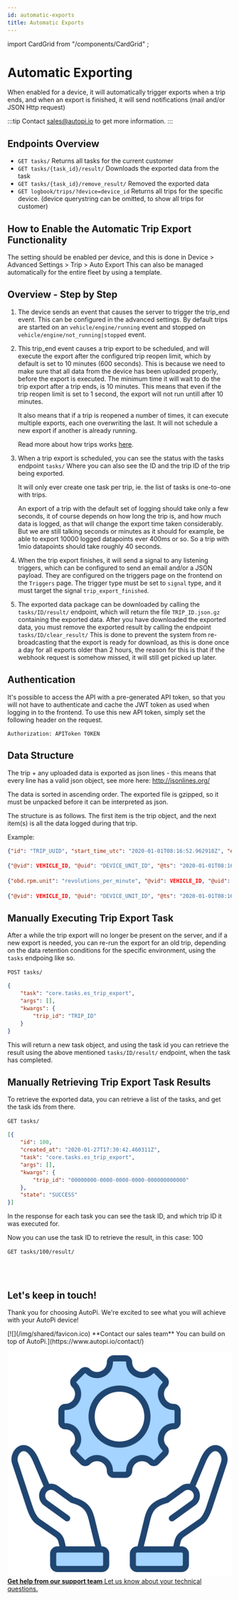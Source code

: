 ```yaml
---
id: automatic-exports
title: Automatic Exports
---
```

import CardGrid from "/components/CardGrid" ;

# Automatic Exporting
When enabled for a device, it will automatically trigger exports when a trip ends, and when an export is finished, it will send notifications (mail and/or JSON Http request)

:::tip
Contact [sales@autopi.io](mailto:support@autopi.io) to get more information.
:::

## Endpoints Overview

* `GET tasks/` 
Returns all tasks for the current customer
* `GET tasks/{task_id}/result/` Downloads the exported data from the task
* `GET tasks/{task_id}/remove_result/` Removed the exported data
* `GET logbook/trips/?device=device_id` Returns all trips for the specific device. (device querystring can be omitted, to show all trips for customer)

## How to Enable the Automatic Trip Export Functionality

The setting should be enabled per device, and this is done in Device > Advanced Settings > Trip > Auto Export
This can also be managed automatically for the entire fleet by using a template.

## Overview - Step by Step

1. The device sends an event that causes the server to trigger the trip_end event.
   This can be configured in the advanced settings.
   By default trips are started on an `vehicle/engine/running` event and stopped on `vehicle/engine/not_running|stopped` event.

2. This trip_end event causes a trip export to be scheduled, and will execute the export after the configured trip reopen limit, which by default is set to 10 minutes (600 seconds). This is because we need to make sure that all data from the device has been uploaded properly, before the export is executed.
   The minimum time it will wait to do the trip export after a trip ends, is 10 minutes.
   This means that even if the trip reopen limit is set to 1 second, the export will not run untill after 10 minutes.

   It also means that if a trip is reopened a number of times, it can execute multiple exports, each one overwriting the last.
   It will not schedule a new export if another is already running.
   
   Read more about how trips works [here](/cloud/fleet_management/vehicles/trips/).

3. When a trip export is scheduled, you can see the status with the tasks endpoint `tasks/`
   Where you can also see the ID and the trip ID of the trip being exported.
   
   It will only ever create one task per trip, ie. the list of tasks is one-to-one with trips.

   An export of a trip with the default set of logging should take only a few seconds, it of course depends on how long the trip is, and how much data is logged, as that will change the export time taken considerably. 
   But we are still talking seconds or minutes as it should for example, be able to export 10000 logged datapoints ever 400ms or so. 
   So a trip with 1mio datapoints should take roughly 40 seconds.

4. When the trip export finishes, it will send a signal to any listening triggers, which can be configured to send an email and/or a JSON payload. They are configured on the triggers page on the frontend on the `Triggers` page.
   The trigger type must be set to `signal` type, and it must target the signal `trip_export_finished`.

5. The exported data package can be downloaded by calling the `tasks/ID/result/` endpoint, which will return the file `TRIP_ID.json.gz` containing the exported data. After you have downloaded the exported data, you must remove the exported result by calling the endpoint `tasks/ID/clear_result/`
   This is done to prevent the system from re-broadcasting that the export is ready for download, as this is done once a day for all exports older than 2 hours, the reason for this is that if the webhook request is somehow missed, it will still get picked up later.

## Authentication

It's possible to access the API with a pre-generated API token, so that you will not have to authenticate and cache the JWT token as used when logging in to the frontend.
To use this new API token, simply set the following header on the request.

~~~http
Authorization: APIToken TOKEN
~~~

## Data Structure
The trip + any uploaded data is exported as json lines - this means that every line has a valid json object, see more here: http://jsonlines.org/

The data is sorted in ascending order.
The exported file is gzipped, so it must be unpacked before it can be interpreted as json.

The structure is as follows.
The first item is the trip object, and the next item(s) is all the data logged during that trip.

Example:

~~~json
{"id": "TRIP_UUID", "start_time_utc": "2020-01-01T08:16:52.962918Z", "end_time_utc": "2020-01-01T08:22:00.942395Z", "start_position_lat":  "56.144...", .... }

{"@vid": VEHICLE_ID, "@uid": "DEVICE_UNIT_ID", "@ts": "2020-01-01T08:16:52.962918Z", "@tag": "vehicle/engine/running", "@t": "event.vehicle.engine", "@rec": "2020-01-01T08:17:56.128398Z"}

{"obd.rpm.unit": "revolutions_per_minute", "@vid": VEHICLE_ID, "@uid": "DEVICE_UNIT_ID", "obd.rpm.value": 830.5, "@ts": "2020-01-01T08:16:53.001449Z", "@t": "obd.rpm", "@rec": "2020-01-01T08:17:56.128138Z"}

{"@vid": VEHICLE_ID, "@uid": "DEVICE_UNIT_ID", "@ts": "2020-01-01T08:16:53.107849Z", "@t": "obd.coolant_temp", "obd.coolant_temp.value": 19, "obd.coolant_temp.unit": "degC", "@rec": "2020-01-01T08:17:56.128149Z"}
~~~

## Manually Executing Trip Export Task

After a while the trip export will no longer be present on the server, and if a new export is needed, you can re-run the export for an old trip, depending on the data retention conditions for the specific environment, using the `tasks` endpoing like so.

`POST tasks/`
~~~json
{
    "task": "core.tasks.es_trip_export",
    "args": [],
    "kwargs": {
        "trip_id": "TRIP_ID"
    }
}
~~~

This will return a new task object, and using the task id you can retrieve the result using the above mentioned `tasks/ID/result/` endpoint, when the task has completed.


## Manually Retrieving Trip Export Task Results

To retrieve the exported data, you can retrieve a list of the tasks, and get the task ids from there.

`GET tasks/`
~~~json
[{
    "id": 100,
    "created_at": "2020-01-27T17:30:42.460311Z",
    "task": "core.tasks.es_trip_export",
    "args": [],
    "kwargs": {
        "trip_id": "00000000-0000-0000-0000-000000000000"
    },
    "state": "SUCCESS"
}]
~~~

In the response for each task you can see the task ID, and which trip ID it was executed for.

Now you can use the task ID to retrieve the result, in this case: 100

`GET tasks/100/result/`



<br>
</br>

## Let's keep in touch!
Thank you for choosing AutoPi. We're excited to see what you will achieve with your AutoPi device! 

<CardGrid home>
[![](/img/shared/favicon.ico) **Contact our sales team** You can build on top of AutoPi.](https://www.autopi.io/contact/)

[![](/img/shared/support_icon.png) **Get help from our support team** Let us know about your technical questions.](https://www.autopi.io/support/)

</CardGrid>